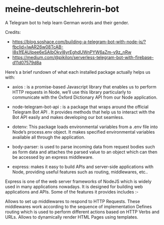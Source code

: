 # meine-deutschlehrerin-bot
 
A Telegram bot to help learn German words and their gender.

Credits: 
- https://blog.soshace.com/building-a-telegram-bot-with-node-js/?fbclid=IwAR26w08TcAB-I8s1fEAUlpee6eSAIbOkvl8yrEghdUWnPYW6aZm-y9z_nRw
- https://medium.com/@pikilon/serverless-telegram-bot-with-firebase-d11d07579d8a

Here’s a brief rundown of what each installed package actually helps us with:

- axios : is a promise-based Javascript library that enables us to perform HTTP requests in Node, we’ll use this library particularly to communicate with the Oxford Dictionary API from our Node application.

- node-telegram-bot-api : is a package that wraps around the official Telegram Bot API . It provides methods that help us to interact with the Bot API easily and makes developing our bot seamless.

- dotenv: This package loads environmental variables from a .env file into Node’s process.env object. It makes specified environmental variables available all through the application.

- body-parser: is used to parse incoming data from request bodies such as form data and attaches the parsed value to an object which can then be accessed by an express middleware.

- express: makes it easy to build APIs and server-side applications with Node, providing useful features such as routing, middlewares, etc..

Express is one of the web server frameworks of NodeJS which is widely used in many applications nowadays. It is designed for building web applications and APIs. Some of the features it provides includes :-

Allows to set up middlewares to respond to HTTP Requests. These middlewares work according to the sequence of implementation
Defines routing which is used to perform different actions based on HTTP Verbs and URLs.
Allows to dynamically render HTML Pages using templates.